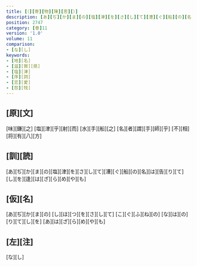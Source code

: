 ```yaml
---
title: [（][寄][物][陳][思][）]
description: [あ][ぢ][か][ま][の][塩][津][を][さ][し][て][漕][ぐ][船][の][名][は][告][り][て][し][を][逢][は][ざ][ら][め][や][も]
position: 2747
category: [巻]11
version: '1.0'
volume: 11
comparison:
- [な][し]
keywords:
- [地][名]
- [滋][賀][県]
- [塩][津]
- [序][詞]
- [恋][愛]
- [怨][牫]
---
```


## [原][文]

[味][鎌][之] [塩][津][乎][射][而] [水][手][船][之] [名][者][謂][手][師][乎] [不][相][将][有][八][方]

## [訓][読]

[あ][ぢ][か][ま][の][塩][津][を][さ][し][て][漕][ぐ][船][の][名][は][告][り][て][し][を][逢][は][ざ][ら][め][や][も]

## [仮][名]

[あ][ぢ][か][ま][の] [し][ほ][つ][を][さ][し][て] [こ][ぐ][ふ][ね][の] [な][は][の][り][て][し][を] [あ][は][ざ][ら][め][や][も]

## [左][注]

[な][し]
